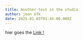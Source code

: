 ```yaml
---
title: Another test in the studio
author: jean üfk
date: 2025-01-05T01:44:00.000Z
---
```

hier goes the [Link  !](https://the-possible-platform.github.io/)
